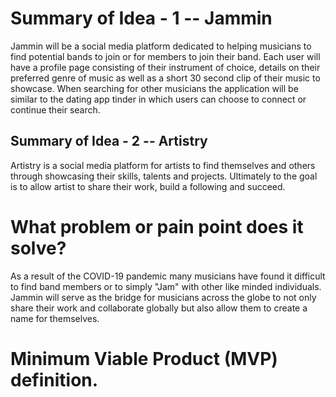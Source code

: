 # Summary of Idea - 1 -- Jammin
Jammin will be a social media platform dedicated to helping musicians to find potential bands to join or for members to join their band. Each user will have a profile page consisting of their instrument of choice, details on their preferred genre of music as well as a short 30 second clip of their music to showcase. When searching for other musicians the application will be similar to the dating app tinder in which users can choose to connect or continue their search.

## Summary of Idea - 2 -- Artistry
Artistry is a social media platform for artists to find themselves and others through showcasing their skills, talents and projects. Ultimately to the goal is to allow artist to share their work, build a following and succeed.

# What problem or pain point does it solve? 
As a result of the COVID-19 pandemic many musicians have found it difficult to find band members or to simply "Jam" with other like minded individuals. Jammin will serve as the bridge for musicians across the globe to not only share their work and collaborate globally but also allow them to create a name for themselves.

# Minimum Viable Product (MVP) definition.

